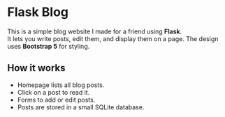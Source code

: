 # Flask Blog

This is a simple blog website I made for a friend using **Flask**.  
It lets you write posts, edit them, and display them on a page. The design uses **Bootstrap 5** for styling.

## How it works

- Homepage lists all blog posts.  
- Click on a post to read it.  
- Forms to add or edit posts.  
- Posts are stored in a small SQLite database.
